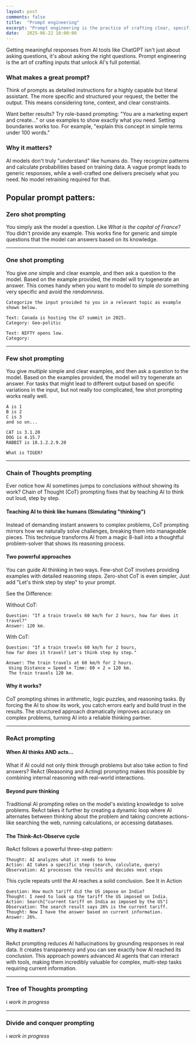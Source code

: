 ```yaml
---
layout: post
comments: false
title:  "Prompt engineering"
excerpt: "Prompt engineering is the practice of crafting clear, specific instructions to get the best possible responses from AI models. Effective prompts typically include detailed context, specific examples of desired outputs, and clear formatting requirements to guide the AI's response. "
date:   2025-06-22 10:00:00
---
```

Getting meaningful responses from AI tools like ChatGPT isn't just about asking questions, it's about asking the right questions. Prompt engineering is the art of crafting inputs that unlock AI's full potential.

### What makes a great prompt?
Think of prompts as detailed instructions for a highly capable but literal assistant. The more specific and structured your request, the better the output. This means considering tone, context, and clear constraints.

Want better results? Try role-based prompting: "You are a marketing expert and create..." or use examples to show exactly what you need. Setting boundaries works too. For example, "explain this concept in simple terms under 100 words."

### Why it matters?
AI models don't truly "understand" like humans do. They recognize patterns and calculate probabilities based on training data. A vague prompt leads to generic responses, while a well-crafted one delivers precisely what you need. No model retraining required for that.

## Popular prompt patters:

### Zero shot prompting

You simply ask the model a question. Like *What is the capital of France?* You didn't provide any example. This works fine for generic and simple questions that the model can answers based on its knowledge.
<hr />

### One shot prompting

You give *one* simple and clear example, and then ask a question to the model. Based on the example provided, the model will try togenerate an answer. This comes handy when you want to model to simple *do* something very specific and avoid the *randomness*.

```text
Categorize the input provided to you in a relevant topic as example shown below.

Text: Canada is hosting the G7 summit in 2025.
Category: Geo-politic

Text: NIFTY opens low.
Category: 

```
<hr />

### Few shot prompting

You give *multiple* simple and clear examples, and then ask a question to the model. Based on the examples provided, the model will try togenerate an answer. For tasks that might lead to different output based on specific variations in the input, but not really too complicated, few shot prompting works really well.

```text
A is 1
B is 2
C is 3
and so on...

CAT is 3.1.20
DOG is 4.15.7
RABBIT is 18.1.2.2.9.20

What is TIGER?

```
<hr />

### Chain of Thoughts prompting

Ever notice how AI sometimes jumps to conclusions without showing its work? Chain of Thought (CoT) prompting fixes that by teaching AI to think out loud, step by step.

#### Teaching AI to think like humans (Simulating "thinking")
Instead of demanding instant answers to complex problems, CoT prompting mirrors how we naturally solve challenges, breaking them into manageable pieces. This technique transforms AI from a magic 8-ball into a thoughtful problem-solver that shows its reasoning process.

#### Two powerful approaches
You can guide AI thinking in two ways. Few-shot CoT involves providing examples with detailed reasoning steps. Zero-shot CoT is even simpler, Just add "Let's think step by step" to your prompt.

See the Difference:

Without CoT: 
```text
Question: "If a train travels 60 km/h for 2 hours, how far does it travel?"
Answer: 120 km.
```

With CoT: 
```text
Question: "If a train travels 60 km/h for 2 hours, 
how far does it travel? Let's think step by step."

Answer: The train travels at 60 km/h for 2 hours.
 Using Distance = Speed × Time: 60 × 2 = 120 km. 
 The train travels 120 km.
```

#### Why it works?
CoT prompting shines in arithmetic, logic puzzles, and reasoning tasks. By forcing the AI to show its work, you catch errors early and build trust in the results. The structured approach dramatically improves accuracy on complex problems, turning AI into a reliable thinking partner.
<hr />

### ReAct prompting

#### When AI thinks AND acts...

What if AI could not only think through problems but also take action to find answers? ReAct (Reasoning and Acting) prompting makes this possible by combining internal reasoning with real-world interactions.

#### Beyond pure thinking
Traditional AI prompting relies on the model's existing knowledge to solve problems. ReAct takes it further by creating a dynamic loop where AI alternates between thinking about the problem and taking concrete actions-like searching the web, running calculations, or accessing databases.

#### The Think-Act-Observe cycle
ReAct follows a powerful three-step pattern:

```text
Thought: AI analyzes what it needs to know
Action: AI takes a specific step (search, calculate, query)
Observation: AI processes the results and decides next steps
```

This cycle repeats until the AI reaches a solid conclusion.
See It in Action

```text
Question: How much tariff did the US impose on India?
Thought: I need to look up the tariff the US imposed on India.
Action: Search["current tariff on India as imposed by the US"]
Observation: The search result says 26% is the current tariff.
Thought: Now I have the answer based on current information.
Answer: 26%.
```

#### Why it matters?
ReAct prompting reduces AI hallucinations by grounding responses in real data. It creates transparency and you can see exactly how AI reached its conclusion. This approach powers advanced AI agents that can interact with tools, making them incredibly valuable for complex, multi-step tasks requiring current information.
<hr />

### Tree of Thoughts prompting

ℹ️ *work in progress*
<hr />

### Divide and conquer prompting

ℹ️ *work in progress*

